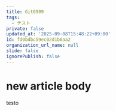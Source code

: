 ```yaml
---
title: Git0909
tags:
  - テスト
private: false
updated_at: '2025-09-08T15:48:22+09:00'
id: fd0bdbc59ec02d1b6aa2
organization_url_name: null
slide: false
ignorePublish: false
---
```

# new article body
testo

